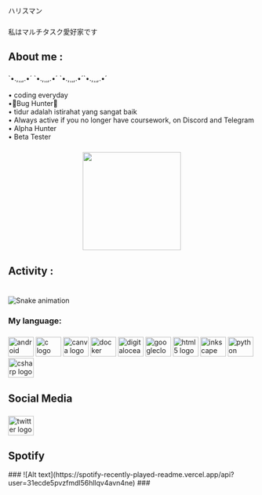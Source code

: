 <p align="left">ハリスマン</p>

###

<p align="left">私はマルチタスク愛好家です</p>

###

<h2 align="left">About me :</h2>

###

<p align="left">`•.,¸¸,.•´  `•.,¸¸,.•´  `•.,¸¸,.•´`•.,¸¸,.•´  <br><br>• coding everyday<br>•🤖Bug Hunter🤖<br>• tidur adalah istirahat yang sangat baik<br>• Always active if you no longer have coursework, on Discord and Telegram<br>• Alpha Hunter<br>• Beta Tester</p>

###

<div align="center">
  <img height="200" src="https://steamuserimages-a.akamaihd.net/ugc/858354407602448430/F85D140D04D09180C9BD85CD09F893AC827C9410/"  />
</div>

###

<h2 align="left">Activity :</h2>

###

<br clear="both">

<img src="https://raw.githubusercontent.com/harismanciripto111/harismanciripto111/blob/output/snake.svg" alt="Snake animation" />

###

<h3 align="left">My language:</h3>

###

<div align="left">
  <img src="https://cdn.jsdelivr.net/gh/devicons/devicon/icons/android/android-original.svg" height="40" width="52" alt="android logo"  />
  <img src="https://cdn.jsdelivr.net/gh/devicons/devicon/icons/c/c-original.svg" height="40" width="52" alt="c logo"  />
  <img src="https://cdn.jsdelivr.net/gh/devicons/devicon/icons/canva/canva-original.svg" height="40" width="52" alt="canva logo"  />
  <img src="https://cdn.jsdelivr.net/gh/devicons/devicon/icons/docker/docker-original.svg" height="40" width="52" alt="docker logo"  />
  <img src="https://cdn.jsdelivr.net/gh/devicons/devicon/icons/digitalocean/digitalocean-original.svg" height="40" width="52" alt="digitalocean logo"  />
  <img src="https://cdn.jsdelivr.net/gh/devicons/devicon/icons/googlecloud/googlecloud-original.svg" height="40" width="52" alt="googlecloud logo"  />
  <img src="https://cdn.jsdelivr.net/gh/devicons/devicon/icons/html5/html5-original.svg" height="40" width="52" alt="html5 logo"  />
  <img src="https://cdn.jsdelivr.net/gh/devicons/devicon/icons/inkscape/inkscape-original.svg" height="40" width="52" alt="inkscape logo"  />
  <img src="https://cdn.jsdelivr.net/gh/devicons/devicon/icons/python/python-original.svg" height="40" width="52" alt="python logo"  />
  <img src="https://cdn.jsdelivr.net/gh/devicons/devicon/icons/csharp/csharp-original.svg" height="40" width="52" alt="csharp logo"  />
</div>

###

<h2 align="left">Social Media</h2>

###

<div align="left">
  <a href="https://twitter.com/Nandemo68795288" target="_blank">
    <img src="https://raw.githubusercontent.com/maurodesouza/profile-readme-generator/master/src/assets/icons/social/twitter/default.svg" width="52" height="40" alt="twitter logo"  />
  </a>
</div>

###
<h2 align="left">Spotify</h2>
###
![Alt text](https://spotify-recently-played-readme.vercel.app/api?user=31ecde5pvzfmdl56hllqv4avn4ne)
###
